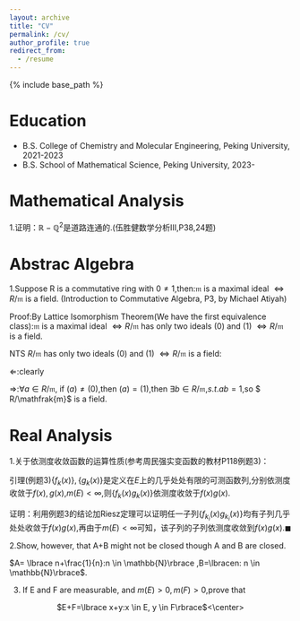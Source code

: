 ```yaml
---
layout: archive
title: "CV"
permalink: /cv/
author_profile: true
redirect_from:
  - /resume
---
```


{% include base_path %}

Education
======
* B.S. College of Chemistry and Molecular Engineering, Peking University, 2021-2023
* B.S. School of Mathematical Science, Peking University, 2023-

Mathematical Analysis
======
1.证明：$\mathbb{R}-\mathbb{Q}^2$是道路连通的.(伍胜健数学分析III,P38,24题)




Abstrac Algebra
======
1.Suppose R is a commutative ring with $0\neq 1$,then:$\mathfrak{m}$ is a maximal ideal $\iff R/\mathfrak{m}$ is a field. (Introduction to Commutative Algebra, P3, by Michael Atiyah)

Proof:By Lattice Isomorphism Theorem(We have the first equivalence class):$\mathfrak{m}$ is a maximal ideal $\iff R/\mathfrak{m}$ has only two ideals (0) and (1) $\iff R/\mathfrak{m}$ is a field.

NTS $R/\mathfrak{m}$ has only two ideals (0) and (1) $\iff R/\mathfrak{m}$ is a field:

$\Longleftarrow$:clearly

$\Longrightarrow$:$\forall a \in R/\mathfrak{m}$, if $(a)\neq (0)$,then $(a)=(1)$,then $\exists b\in  R/\mathfrak{m}$,$s.t. ab=1$,so $ R/\mathfrak{m}$ is a field.




Real Analysis
======
1.关于依测度收敛函数的运算性质(参考周民强实变函数的教材P118例题3)： 

引理(例题3)$\lbrace f_k(x)\rbrace,\lbrace g_k(x)\rbrace$是定义在$E$上的几乎处处有限的可测函数列,分别依测度收敛于$f(x),g(x)$,$m(E)<\infty$,则$\lbrace f_k(x)g_k(x)\rbrace$依测度收敛于$f(x)g(x)$.

证明：利用例题3的结论加Riesz定理可以证明任一子列$\lbrace f_{k_i}(x)g_{k_i}(x)\rbrace$均有子列几乎处处收敛于$f(x)g(x)$,再由于$m(E)<\infty$可知，该子列的子列依测度收敛到$f(x)g(x)$.$\blacksquare$

2.Show, however, that A+B might not be closed though A and B are closed.

$A= \lbrace n+\frac{1}{n}:n \in \mathbb{N}\rbrace ,B=\lbracen: n \in \mathbb{N}\rbrace$.

3. If E and F are measurable, and $m(E)>0, m(F)>0$,prove that

<center> $E+F=\lbrace x+y:x \in E, y \in F\rbrace$<\center>


















